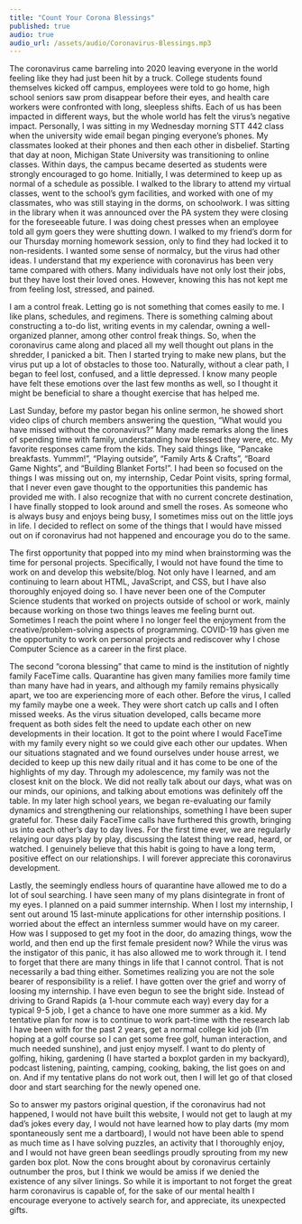 ```yaml
---
title: "Count Your Corona Blessings"
published: true
audio: true
audio_url: /assets/audio/Coronavirus-Blessings.mp3
--- 
```


The coronavirus came barreling into 2020 leaving everyone in the world feeling like they had just been hit by a truck. College students found themselves kicked off campus, employees were told to go home, high school seniors saw prom disappear before their eyes, and health care workers were confronted with long, sleepless shifts. Each of us has been impacted in different ways, but the whole world has felt the virus’s negative impact. Personally, I was sitting in my Wednesday morning STT 442 class when the university wide email began pinging everyone’s phones. My classmates looked at their phones and then each other in disbelief. Starting that day at noon, Michigan State University was transitioning to online classes. Within days, the campus became deserted as students were strongly encouraged to go home. Initially, I was determined to keep up as normal of a schedule as possible. I walked to the library to attend my virtual classes, went to the school’s gym facilities, and worked with one of my classmates, who was still staying in the dorms, on schoolwork. I was sitting in the library when it was announced over the PA system they were closing for the foreseeable future. I was doing chest presses when an employee told all gym goers they were shutting down. I walked to my friend’s dorm for our Thursday morning homework session, only to find they had locked it to non-residents. I wanted some sense of normalcy, but the virus had other ideas. I understand that my experience with coronavirus has been very tame compared with others. Many individuals have not only lost their jobs, but they have lost their loved ones. However, knowing this has not kept me from feeling lost, stressed, and pained.  

I am a control freak. Letting go is not something that comes easily to me. I like plans, schedules, and regimens. There is something calming about constructing a to-do list, writing events in my calendar, owning a well-organized planner, among other control freak things. So, when the coronavirus came along and placed all my well thought out plans in the shredder, I panicked a bit. Then I started trying to make new plans, but the virus put up a lot of obstacles to those too. Naturally, without a clear path, I began to feel lost, confused, and a little depressed. I know many people have felt these emotions over the last few months as well, so I thought it might be beneficial to share a thought exercise that has helped me. 

 Last Sunday, before my pastor began his online sermon, he showed short video clips of church members answering the question, “What would you have missed without the coronavirus?” Many made remarks along the lines of spending time with family, understanding how blessed they were, etc. My favorite responses came from the kids. They said things like, “Pancake breakfasts. Yummm!”, “Playing outside”, “Family Arts & Crafts”, “Board Game Nights”, and “Building Blanket Forts!”. I had been so focused on the things I was missing out on, my internship, Cedar Point visits, spring formal, that I never even gave thought to the opportunities this pandemic has provided me with. I also recognize that with no current concrete destination, I have finally stopped to look around and smell the roses. As someone who is always busy and enjoys being busy, I sometimes miss out on the little joys in life. I decided to reflect on some of the things that I would have missed out on if coronavirus had not happened and encourage you do to the same. 
 
The first opportunity that popped into my mind when brainstorming was the time for personal projects. Specifically, I would not have found the time to work on and develop this website/blog. Not only have I learned, and am continuing to learn about HTML, JavaScript, and CSS, but I have also thoroughly enjoyed doing so. I have never been one of the Computer Science students that worked on projects outside of school or work, mainly because working on those two things leaves me feeling burnt out. Sometimes I reach the point where I no longer feel the enjoyment from the creative/problem-solving aspects of programming. COVID-19 has given me the opportunity to work on personal projects and rediscover why I chose Computer Science as a career in the first place.  

The second “corona blessing” that came to mind is the institution of nightly family FaceTime calls. Quarantine has given many families more family time than many have had in years, and although my family remains physically apart, we too are experiencing more of each other. Before the virus, I called my family maybe one a week. They were short catch up calls and I often missed weeks. As the virus situation developed, calls became more frequent as both sides felt the need to update each other on new developments in their location. It got to the point where I would FaceTime with my family every night so we could give each other our updates. When our situations stagnated and we found ourselves under house arrest, we decided to keep up this new daily ritual and it has come to be one of the highlights of my day. Through my adolescence, my family was not the closest knit on the block. We did not really talk about our days, what was on our minds, our opinions, and talking about emotions was definitely off the table. In my later high school years, we began re-evaluating our family dynamics and strengthening our relationships, something I have been super grateful for. These daily FaceTime calls have furthered this growth, bringing us into each other’s day to day lives. For the first time ever, we are regularly relaying our days play by play, discussing the latest thing we read, heard, or watched. I genuinely believe that this habit is going to have a long term, positive effect on our relationships. I will forever appreciate this coronavirus development. 

Lastly, the seemingly endless hours of quarantine have allowed me to do a lot of soul searching. I have seen many of my plans disintegrate in front of my eyes. I planned on a paid summer internship. When I lost my internship, I sent out around 15 last-minute applications for other internship positions. I worried about the effect an internless summer would have on my career. How was I supposed to get my foot in the door, do amazing things, wow the world, and then end up the first female president now? While the virus was the instigator of this panic, it has also allowed me to work through it. I tend to forget that there are many things in life that I cannot control. That is not necessarily a bad thing either. Sometimes realizing you are not the sole bearer of responsibility is a relief. I have gotten over the grief and worry of loosing my internship. I have even begun to see the bright side. Instead of driving to Grand Rapids (a 1-hour commute each way) every day for a typical 9-5 job, I get a chance to have one more summer as a kid. My tentative plan for now is to continue to work part-time with the research lab I have been with for the past 2 years, get a normal college kid job (I’m hoping at a golf course so I can get some free golf, human interaction, and much needed sunshine), and just enjoy myself. I want to do plenty of golfing, hiking, gardening (I have started a boxplot garden in my backyard), podcast listening, painting, camping, cooking, baking, the list goes on and on. And if my tentative plans do not work out, then I will let go of that closed door and start searching for the newly opened one. 

 So to answer my pastors original question, if the coronavirus had not happened, I would not have built this website, I would not get to laugh at my dad’s jokes every day, I would not have learned how to play darts (my mom spontaneously sent me a dartboard), I would not have been able to spend as much time as I have solving puzzles, an activity that I thoroughly enjoy, and I would not have green bean seedlings proudly sprouting from my new garden box plot. Now the cons brought about by coronavirus certainly outnumber the pros, but I think we would be amiss if we denied the existence of any silver linings. So while it is important to not forget the great harm coronavirus is capable of, for the sake of our mental health I encourage everyone to actively search for, and appreciate, its unexpected gifts. 
 
